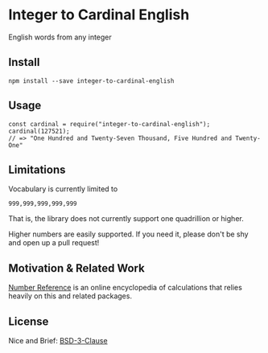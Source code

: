 # Integer to Cardinal English

English words from any integer

## Install

```
npm install --save integer-to-cardinal-english
```

## Usage

```node
const cardinal = require("integer-to-cardinal-english");
cardinal(127521);
// => "One Hundred and Twenty-Seven Thousand, Five Hundred and Twenty-One"
```

## Limitations

Vocabulary is currently limited to

    999,999,999,999,999

That is, the library does not currently support one quadrillion or higher.

Higher numbers are easily supported.  If you need it, please don't be shy and
open up a pull request!


## Motivation & Related Work

[Number Reference](http://www.number-reference.com) is an online encyclopedia
of calculations that relies heavily on this and related packages.

## License

Nice and Brief: [BSD-3-Clause](./LICENSE)
